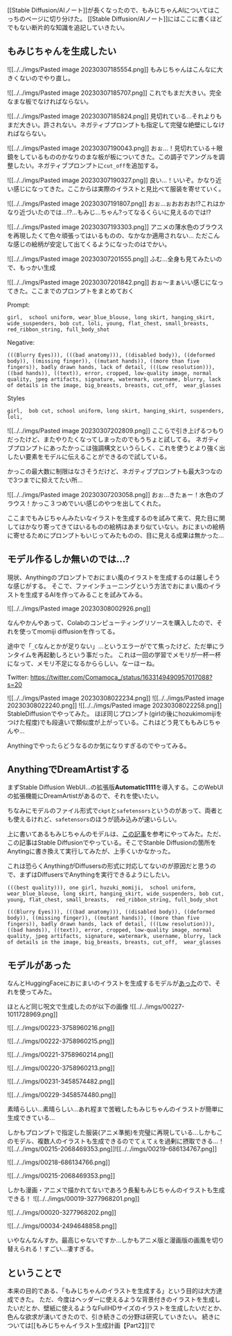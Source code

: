 [[Stable Diffusion/AIノート]]が長くなったので、もみじちゃんAIについてはこっちのページに切り分けた。
[[Stable Diffusion/AIノート]]にはここに書くほどでもない断片的な知識を追記していきたい。

## もみじちゃんを生成したい

![[../../imgs/Pasted image 20230307185554.png]]
もみじちゃんはこんなに大きくないのでやり直し。


![[../../imgs/Pasted image 20230307185707.png]]
これでもまだ大きい。完全なまな板でなければならない。


![[../../imgs/Pasted image 20230307185824.png]]
見切れている...それよりもまだ大きい。許されない。ネガティブプロンプトも指定して完璧な絶壁にしなければならない。

![[../../imgs/Pasted image 20230307190043.png]]
おぉ...！見切れている＋眼鏡をしているもののかなりのまな板が板についてきた。この調子でアングルを調整したい。ネガティブプロンプトに`cut_off`を追加する。

![[../../imgs/Pasted image 20230307190327.png]]
良い...！いいぞ。かなり近い感じになってきた。ここからは実際のイラストと見比べて服装を寄せていく。

![[../../imgs/Pasted image 20230307191807.png]]
おぉ...ぉおおおお!?これはかなり近づいたのでは...!?...もみじ...ちゃん?ってなるくらいに見えるのでは!?

![[../../imgs/Pasted image 20230307193303.png]]
アニメの薄水色のブラウスを再現したくて色々頑張ってはいるものの、なかなか適用されない...
ただこんな感じの絵柄が安定して出てくるようになったのはでかい。

![[../../imgs/Pasted image 20230307201555.png]]
ふむ...全身も見てみたいので、もっかい生成

![[../../imgs/Pasted image 20230307201842.png]]
おぉ～まぁいい感じになってきた。ここまでのプロンプトをまとめておく

Prompt:
```
girl,  school uniform, wear_blue_blouse, long skirt, hanging_skirt, wide_suspenders, bob cut, loli, young, flat_chest, small_breasts,  red_ribbon_string, full_body_shot
```

Negative:
```
(((Blurry Eyes))), (((bad anatomy))), ((disabled body)), ((deformed body)), ((missing finger)), ((mutant hands)), ((more than five fingers)), badly drawn hands, lack of detail, (((Low resolution))), ((bad hands)), ((text)), error, cropped, low-quality image, normal quality, jpeg artifacts, signature, watermark, username, blurry, lack of details in the image, big_breasts, breasts, cut_off,  wear_glasses
```

Styles
```
girl,  bob cut, school uniform, long skirt, hanging_skirt, suspenders, loli, 
```

![[../../imgs/Pasted image 20230307202809.png]]
ここらで引き上げるつもりだったけど、またやりたくなってしまったのでもうちょと試してる。
ネガティブプロンプトにあったかっこは強調構文というらしく、これを使うとより強く出したい要素をモデルに伝えることができるので試している。

かっこの最大数に制限はなさそうだけど、ネガティブプロンプトも最大3つなので3つまでに抑えてたい所...

![[../../imgs/Pasted image 20230307203058.png]]
おぉ...きたぁー！水色のブラウス！かっこ３つめでいい感じのやつを出してくれた。

ここまでもみじちゃんみたいなイラストを生成するのを試みて来て、見た目に関してはかなり寄ってきてはいるものの絵柄はあまり似ていない。おにまいの絵柄に寄せるためにプロンプトもいじってみたものの、目に見える成果は無かった...

## モデル作るしか無いのでは...?

現状、Anythingのプロンプトでおにまい風のイラストを生成するのは厳しそうな感じがする。
そこで、ファインチューニングという方法でおにまい風のイラストを生成するAIを作ってみることを試みてみる。

![[../../imgs/Pasted image 20230308002926.png]]

なんやかんやあって、Colabのコンピューティングリソースを購入したので、それを使ってmomiji diffusionを作ってる。

途中で「`_C`なんとかが足りない」...というエラーがでて焦ったけど、ただ単にランタイムを再起動しろという事だった。
これは一回の学習でメモリが一杯一杯になって、メモリ不足になるかららしい。なーほーね。

Twitter:
https://twitter.com/Comamoca_/status/1633149490957017088?s=20

![[../../imgs/Pasted image 20230308022234.png]]
![[../../imgs/Pasted image 20230308022240.png]]
![[../../imgs/Pasted image 20230308022258.png]]
StableDiffusionでやってみた。
ほぼ同じプロンプト(girlの後にhozukimomijiをつけた程度)でも段違いで類似度が上がっている。これはどう見てももみじちゃんや...

Anythingでやったらどうなるのか気になりすぎるのでやってみる。

## AnythingでDreamArtistする
まずStable Diffusion WebUI...の拡張版**Automatic1111**を導入する。このWebUIの拡張機能にDreamArtistがあるので、それを使いたい。

ちなみにモデルのファイル形式で`ckpt`と`safetensors`というのがあって、両者とも使えるけれど、`safetensors`のほうが読み込みが速いらしい。

上に書いてあるもみじちゃんのモデルは、[この記事](http://cedro3.com/ai/dream-booth/)を参考にやってみた。ただ、この記事はStable Diffusionでやっている。そこでStanble Diffusionの箇所をAnytingに書き換えて実行してみたが、上手くいかなかった。

これは恐らくAnythingがDiffusersの形式に対応してないのが原因だと思うので、まずはDiffusersでAnythingを実行できるようにしたい。


```Prompt
(((best quality))), one girl, huzuki_momiji,  school uniform, wear_blue_blouse, long skirt, hanging_skirt, wide_suspenders, bob cut,  young, flat_chest, small_breasts,  red_ribbon_string, full_body_shot
```

```Negative
(((Blurry Eyes))), (((bad anatomy))), ((disabled body)), ((deformed body)), ((missing finger)), ((mutant hands)), ((more than five fingers)), badly drawn hands, lack of detail, (((Low resolution))), ((bad hands)), ((text)), error, cropped, low-quality image, normal quality, jpeg artifacts, signature, watermark, username, blurry, lack of details in the image, big_breasts, breasts, cut_off,  wear_glasses
```

## モデルがあった
なんとHuggingFaceにおにまいのイラストを生成するモデルが[あった](https://huggingface.co/alea31415/onimai-characters/tree/main)ので、それを使ってみた。

ほとんど同じ呪文で生成したのが以下の画像
![[../../imgs/00227-1011728969.png]]

![[../../imgs/00223-3758960216.png]]

![[../../imgs/00222-3758960215.png]]

![[../../imgs/00221-3758960214.png]]

![[../../imgs/00220-3758960213.png]]

![[../../imgs/00231-3458574482.png]]

![[../../imgs/00229-3458574480.png]]

素晴らしい...素晴らしい...あれ程まで苦戦したもみじちゃんのイラストが簡単に生成できている...

しかもプロンプトで指定した服装(アニメ準拠)を完璧に再現している...しかもこのモデル、複数人のイラストも生成できるのでてぇてぇを過剰に摂取できる...！
![[../../imgs/00215-2068469353.png]]![[../../imgs/00219-686134767.png]]

![[../../imgs/00218-686134766.png]]

![[../../imgs/00215-2068469353.png]]

しかも漫画・アニメで描かれてないであろう長髪もみじちゃんのイラストも生成できる！
![[../../imgs/00019-3277968201.png]]

![[../../imgs/00020-3277968202.png]]

![[../../imgs/00034-2494648858.png]]

いやなんなんすか。最高じゃないですか...しかもアニメ版と漫画版の画風を切り替えられる！すごい...凄すぎる。

## ということで
本来の目的である、「もみじちゃんのイラストを生成する」という目的は大方達成できた。
ただ、今度はヘッダーに使えるような背景付きのイラストを生成したいだとか、壁紙に使えるようなFullHDサイズのイラストを生成したいだとか、色んな欲求が湧いてきたので、引き続きこの分野は研究していきたい。
続きについては[[もみじちゃんイラスト生成計画【Part2】]]で